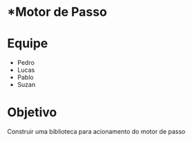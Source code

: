 # *Motor de Passo

# Equipe 

* Pedro
* Lucas
* Pablo
* Suzan 

# Objetivo 

Construir uma biblioteca para acionamento do motor de passo 

